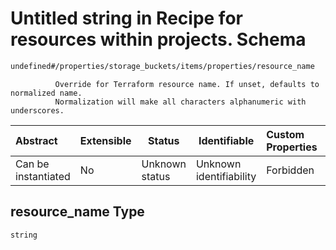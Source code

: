 # Untitled string in Recipe for resources within projects. Schema

```txt
undefined#/properties/storage_buckets/items/properties/resource_name
```

              Override for Terraform resource name. If unset, defaults to normalized name.
              Normalization will make all characters alphanumeric with underscores.


| Abstract            | Extensible | Status         | Identifiable            | Custom Properties | Additional Properties | Access Restrictions | Defined In                                                              |
| :------------------ | ---------- | -------------- | ----------------------- | :---------------- | --------------------- | ------------------- | ----------------------------------------------------------------------- |
| Can be instantiated | No         | Unknown status | Unknown identifiability | Forbidden         | Allowed               | none                | [resources.schema.json\*](resources.schema.json "open original schema") |

## resource_name Type

`string`
